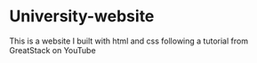 # University-website
This is a website I built with html and css following a tutorial from GreatStack on YouTube
